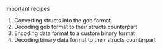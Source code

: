 Important recipes
1. Converting structs into the gob format
2. Decoding gob format to their structs counterpart
3. Encoding data format to a custom binary format
4. Decoding binary data format to their structs counterpart